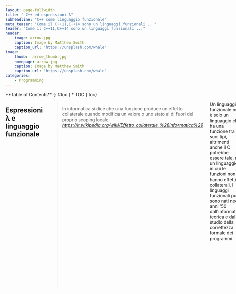 ```yaml
---
layout: page-fullwidth
title: " C++ ed espressioni λ"
subheadline: "C++ come linguaggio funzionale"
meta_teaser: "Come il C++11,C++14 sono un linguaggi funzionali ..."
teaser: "Come il C++11,C++14 sono un linguaggi funzionali ..."
header:
    image: arrow.jpg
    caption: Image by Matthew Smith
    caption_url: "https://unsplash.com/whale"
image:
    thumb:  arrow_thumb.jpg
    homepage: arrow.jpg
    caption: Image by Matthew Smith
    caption_url: "https://unsplash.com/whale"
categories:
    - Programming
---
```

<div class="row">
<div class="medium-4 medium-push-8 columns" markdown="1">
<div class="panel radius" markdown="1">
**Table of Contents**
{: #toc }
*  TOC
{:toc}
</div>
</div><!-- /.medium-4.columns -->

<div class="medium-8 medium-pull-4 columns" markdown="1">

##  Espressioni λ e linguaggio funzionale

>  <span class="teaser">In informatica si dice che una funzione produce un effetto collaterale quando modifica un valore o uno stato al di fuori del proprio scoping locale.</span>
<cite> https://it.wikipedia.org/wiki/Effetto_collaterale_%28informatica%29</cite>

Un linguaggio funzionale non è solo un linguaggio che ha una funzione tra i suoi tipi, altrimenti anche il C potrebbe essere tale, ma un linguaggio in cui le funzioni non hanno effetti collaterali.
I linguaggi funzionali puri sono nati negli anni '50 dall'informatica teorica e dallo studio della correttezza formale dei programmi.

I più famosi sono sicuramente LISP e Haskell, il primo è usato come interprete in emacs per i plugin e le estensioni; se sbirciate nel file <code>~/.emacs.d</code> troverete linguaggio LISP.

Nei linguaggi funzionali esiste una ulteriore classificazione dovuta alla semantica dell'istanza del linguaggio.
<ul>
<el>Eager (o Call-by-value)</el>
<el>Lazy  (o Call-by-name o Left-most o Call-by-need)</el>
</ul>

Come il nome suggerisce (Eager -> Impaziente , Lazy -> Pigro ) la differenza è nel momento della valutazione dei parametri delle funzioni.
Semplificando nelle semantiche Lazy, i parametri vengono calcolati solo quando servono e questo cambia fortemente il comportamento di un programma.

Esempio (scritto con errori in pseudo linguaggio λ ):
<code>
F=λx.1
G=λg.λn.n*g(n-1)

H=λf.λg.λx 
</code>

Abbiamo definito F come una funzione che prende x e torna sempre 1 .
Abbiamo definito G come una funzione che prende n e torna il prodotto tra n e G' dove G' è una funzione che ... 

Definiamo poi H come l'applicazione di F su G.

Se procediamo con il calcolo della semantica noteremo che G non termina, o detto meglio, in lambda-calculus non si riduce.
F invece non dipende dall'input.

Nella semantica Lazy non si tenterà di ridurre il parametro di F e quindi la funzione terminerà sempre.

A questo punto appare ovvio che i linguaggi funzionali moderni (Java-8, Scala, C++11 etc ...) NON sono di tipo Lazy .

I linguaggi funzionali puri sono uno strumento per il [Theorem-proving][1] e nella creazione di modellazioni "sicure" ;
ma nella attività di sviluppo, IMHO, non possono essere visti come la soluzione per impedire allo sviluppatore di scrivere errori;
come qualcuno crede si possa fare visto che i linguaggi funzionali sono privi di <em>side-effect</em> by design .

# Tornando al C++

Dal C++11 è stato inserito l'espressioni lamda e le funzioni anonime .

<code>
    auto f= [](int x){return 2*x;} ; 
    
    cout << f(1) << endl;
    cout << f(2) << endl;
</code>

Abbiamo definito una funzione, che si chiama f, che và dagli int agli int o meglio abbiamo quella f nell'espressione f:ℕ → ℕ  .

Arricchiamo la nostra funzione e diciamo che:

<code>
auto f = [](int x){
    cout << x << "\t" ;
    return 2*x;
} ;
</code>

Questa funzione non è più side-effect perchè modifica l'oggetto std::cout e quindi lo stato in cui è eseguito.

Se guardiamo il binario generato e l'assembly (richiamandola funzione per ) che vediamo?

<code>
0000000000600f15 b funzione
...
	movl	$2, %esi
	movl	$funzione, %edi
	call	_ZNKUliE_clEi
...	
 	
</code>	
	
Quindi :
- metti 2 in %esi 
- metti funzione in %edi

e richiama la funzione 	_ZNKUliE_clEi per gli amici:
<code>
	{lambda(int)#1}::operator()(int) const
</code>
o più semplicemente :
<code>
	<lambda(int)>::operator() (&funzione, 1)
</code>

Curiosità:
In LISP è stato scritto il primo linguaggio ad auto-compilare se stesso, sbirciate [questa][2].

[1] https://en.wikipedia.org/wiki/Automated_theorem_proving
[2] ftp://publications.ai.mit.edu/ai-publications/pdf/AIM-039.pdf


</div><!-- /.medium-8.columns -->
</div><!-- /.row -->



